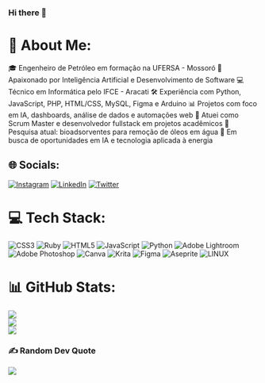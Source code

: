 ### Hi there 👋

# 💫 About Me:
🎓 Engenheiro de Petróleo em formação na UFERSA - Mossoró
🧠 Apaixonado por Inteligência Artificial e Desenvolvimento de Software
💻 Técnico em Informática pelo IFCE - Aracati
🛠️ Experiência com Python, JavaScript, PHP, HTML/CSS, MySQL, Figma e Arduino
📊 Projetos com foco em IA, dashboards, análise de dados e automações web
🚀 Atuei como Scrum Master e desenvolvedor fullstack em projetos acadêmicos
🔬 Pesquisa atual: bioadsorventes para remoção de óleos em água
🌌 Em busca de oportunidades em IA e tecnologia aplicada à energia


## 🌐 Socials:
[![Instagram](https://img.shields.io/badge/Instagram-%23E4405F.svg?logo=Instagram&logoColor=white)](https://instagram.com/mateus.mp4__) [![LinkedIn](https://img.shields.io/badge/LinkedIn-%230077B5.svg?logo=linkedin&logoColor=white)](https://linkedin.com/in/mateusreboucas08) [![Twitter](https://img.shields.io/badge/Twitter-%231DA1F2.svg?logo=Twitter&logoColor=white)](https://twitter.com/mateusmp4__) 

# 💻 Tech Stack:
![CSS3](https://img.shields.io/badge/css3-%231572B6.svg?style=for-the-badge&logo=css3&logoColor=white) ![Ruby](https://img.shields.io/badge/ruby-%23CC342D.svg?style=for-the-badge&logo=ruby&logoColor=white) ![HTML5](https://img.shields.io/badge/html5-%23E34F26.svg?style=for-the-badge&logo=html5&logoColor=white) ![JavaScript](https://img.shields.io/badge/javascript-%23323330.svg?style=for-the-badge&logo=javascript&logoColor=%23F7DF1E) ![Python](https://img.shields.io/badge/python-3670A0?style=for-the-badge&logo=python&logoColor=ffdd54) ![Adobe Lightroom](https://img.shields.io/badge/Adobe%20Lightroom-31A8FF.svg?style=for-the-badge&logo=Adobe%20Lightroom&logoColor=white) ![Adobe Photoshop](https://img.shields.io/badge/adobephotoshop-%2331A8FF.svg?style=for-the-badge&logo=adobephotoshop&logoColor=white) ![Canva](https://img.shields.io/badge/Canva-%2300C4CC.svg?style=for-the-badge&logo=Canva&logoColor=white) ![Krita](https://img.shields.io/badge/Krita-203759?style=for-the-badge&logo=krita&logoColor=EEF37B) 	![Figma](https://img.shields.io/badge/figma-%23F24E1E.svg?style=for-the-badge&logo=figma&logoColor=white) ![Aseprite](https://img.shields.io/badge/Aseprite-FFFFFF?style=for-the-badge&logo=Aseprite&logoColor=#7D929E) ![LINUX](https://img.shields.io/badge/Linux-FCC624?style=for-the-badge&logo=linux&logoColor=black)
# 📊 GitHub Stats:
![](https://github-readme-stats.vercel.app/api?username=mateusreboucas08&theme=dark&hide_border=false&include_all_commits=false&count_private=false)<br/>
![](https://github-readme-streak-stats.herokuapp.com/?user=mateusreboucas08&theme=dark&hide_border=false)<br/>
![](https://github-readme-stats.vercel.app/api/top-langs/?username=mateusreboucas08&theme=dark&hide_border=false&include_all_commits=false&count_private=false&layout=compact)


### ✍️ Random Dev Quote
![](https://quotes-github-readme.vercel.app/api?type=horizontal&theme=radical)
